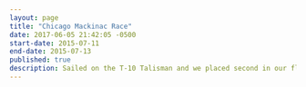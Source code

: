 ```yaml
---
layout: page
title: "Chicago Mackinac Race"
date: 2017-06-05 21:42:05 -0500
start-date: 2015-07-11
end-date: 2015-07-13
published: true
description: Sailed on the T-10 Talisman and we placed second in our fleet. Our actual race time was 53 hours and 12 minutes.  We landed on the island on Monday at 4:22 PM.
---
```

